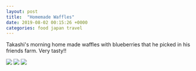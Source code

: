 ```yaml
---
layout: post
title:  "Homemade Waffles"
date: 2019-08-02 00:15:26 +0000
categories: food japan travel
---
```


Takashi's morning home made waffles with blueberries that he picked in his friends farm. Very tasty!!

<img src="https://sa220030efa07d.blob.core.windows.net/images/2019/08/img_20190802_084912.jpg">

<img src="https://sa220030efa07d.blob.core.windows.net/images/2019/08/img_20190802_084115.jpg">

<img src="https://sa220030efa07d.blob.core.windows.net/images/2019/08/img_20190802_084405.jpg">
